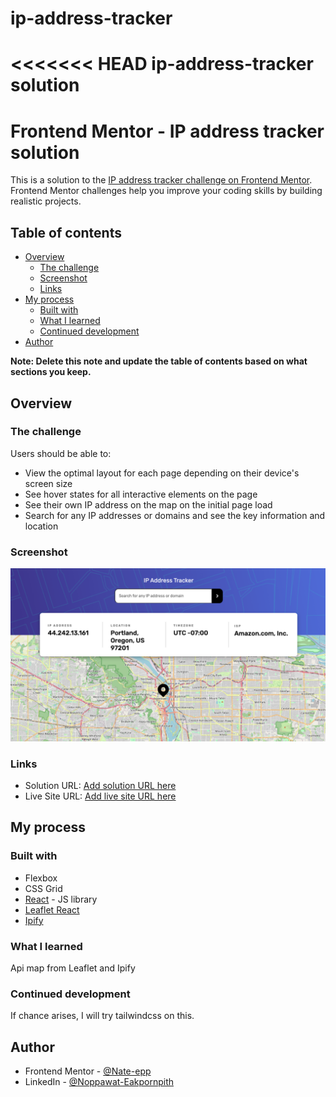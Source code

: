 # ip-address-tracker
<<<<<<< HEAD
ip-address-tracker solution
=======
# Frontend Mentor - IP address tracker solution

This is a solution to the [IP address tracker challenge on Frontend Mentor](https://www.frontendmentor.io/challenges/ip-address-tracker-I8-0yYAH0). Frontend Mentor challenges help you improve your coding skills by building realistic projects. 

## Table of contents

- [Overview](#overview)
  - [The challenge](#the-challenge)
  - [Screenshot](#screenshot)
  - [Links](#links)
- [My process](#my-process)
  - [Built with](#built-with)
  - [What I learned](#what-i-learned)
  - [Continued development](#continued-development)
- [Author](#author)


**Note: Delete this note and update the table of contents based on what sections you keep.**

## Overview

### The challenge

Users should be able to:

- View the optimal layout for each page depending on their device's screen size
- See hover states for all interactive elements on the page
- See their own IP address on the map on the initial page load
- Search for any IP addresses or domains and see the key information and location

### Screenshot

![Ip-address-tracker](./public/ip-tracker-screenshot.png)


### Links

- Solution URL: [Add solution URL here](https://www.frontendmentor.io/solutions/ipaddresstracker-solution-vite-leafletreact-spiffy-DxSHoKrR0p)
- Live Site URL: [Add live site URL here](https://main--papaya-cheesecake-2b5770.netlify.app/)

## My process

### Built with

- Flexbox
- CSS Grid
- [React](https://reactjs.org/) - JS library
- [Leaflet React](https://react-leaflet.js.org)
- [Ipify](https://geo.ipify.org)

### What I learned

Api map from Leaflet and Ipify

### Continued development

If chance arises, I will try tailwindcss on this.

## Author

<!-- - Website - [Add your name here](https://www.your-site.com) -->
- Frontend Mentor - [@Nate-epp](https://www.frontendmentor.io/profile/Nate-epp)
- LinkedIn - [@Noppawat-Eakpornpith](https://www.linkedin.com/in/noppawat-eakpornpith-9664b4180/)

